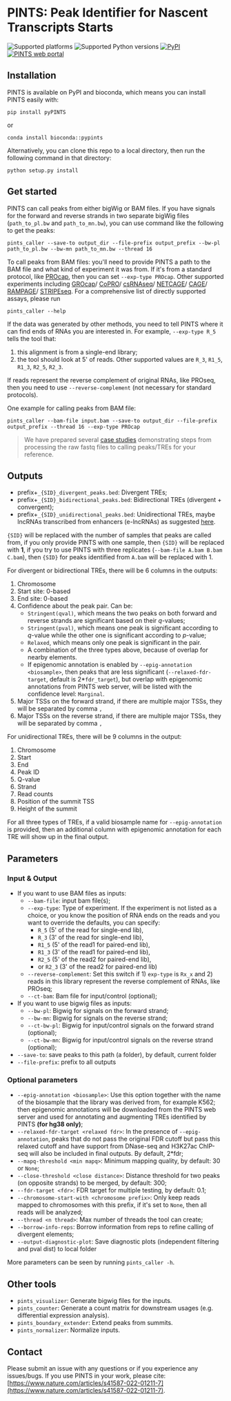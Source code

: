 # PINTS: Peak Identifier for Nascent Transcripts Starts

![Supported platforms](https://img.shields.io/badge/platform-linux%20%7C%20osx-lightgrey.svg)
![Supported Python versions](https://img.shields.io/badge/python-3.x-blue.svg)
[![PyPI](https://github.com/liyao001/PINTS/actions/workflows/python-publish.yml/badge.svg)](https://github.com/liyao001/PINTS/actions/workflows/python-publish.yml)
[![PINTS web portal](https://img.shields.io/website?label=PINTS%20web%20portal&url=https%3A%2F%2Fpints.yulab.org)](//pints.yulab.org)

## Installation

PINTS is available on PyPI and bioconda, which means you can install PINTS easily with:

```shell
pip install pyPINTS
```

or 

```shell
conda install bioconda::pypints
```

Alternatively, you can clone this repo to a local directory, then run the following command in that directory:

```shell
python setup.py install
```

## Get started

PINTS can call peaks from either bigWig or BAM files. If you have signals for the forward and reverse strands in
two separate bigWig files (`path_to_pl.bw` and `path_to_mn.bw`), you can use command like the following to get the peaks:

```shell
pints_caller --save-to output_dir --file-prefix output_prefix --bw-pl path_to_pl.bw --bw-mn path_to_mn.bw --thread 16
```

To call peaks from BAM files:
you'll need to provide PINTS a path to the BAM file and what kind of experiment it was from.
If it's from a standard protocol, like [PROcap](https://doi.org/10.1038/nprot.2016.086), then you can set `--exp-type PROcap`.
Other supported experiments including [GROcap](https://doi.org/10.7554/eLife.00808)/
[CoPRO](https://doi.org/10.1038/s41588-018-0234-5)/
[csRNAseq](https://doi.org/10.1101/gr.253492.119)/
[NETCAGE](https://doi.org/10.1038/s41588-019-0485-9)/
[CAGE](https://doi.org/10.1038/nmeth0306-211)/
[RAMPAGE](https://doi.org/10.1101/gr.139618.112)/
[STRIPEseq](https://doi.org/10.1101/gr.261545.120). For a comprehensive list of directly supported assays, please run

```shell
pints_caller --help
```

If the data was generated by other methods, you need to tell PINTS where it can find ends of RNAs you are interested in.
For example, `--exp-type R_5` tells the tool that:

1. this alignment is from a single-end library;
2. the tool should look at 5' of reads. Other supported values are `R_3`, `R1_5`, `R1_3`, `R2_5`, `R2_3`.

If reads represent the reverse complement of original RNAs, like PROseq, then you need to use `--reverse-complement`
(not necessary for standard protocols).

One example for calling peaks from BAM file:

```shell
pints_caller --bam-file input.bam --save-to output_dir --file-prefix output_prefix --thread 16 --exp-type PROcap
```

> We have prepared several [case studies](https://pints.yulab.org/tre_calling) demonstrating steps 
from processing the raw fastq files to calling peaks/TREs for your reference. 

## Outputs

* prefix+`_{SID}_divergent_peaks.bed`: Divergent TREs;
* prefix+`_{SID}_bidirectional_peaks.bed`: Bidirectional TREs (divergent + convergent);
* prefix+`_{SID}_unidirectional_peaks.bed`: Unidirectional TREs, maybe lncRNAs transcribed from enhancers (e-lncRNAs) as suggested [here](http://www.nature.com/articles/s41576-019-0184-5).

`{SID}` will be replaced with the number of samples that peaks are called from,
if you only provide PINTS with one sample, then `{SID}` will be replaced with **1**,
if you try to use PINTS with three replicates (`--bam-file A.bam B.bam C.bam`), then `{SID}` for peaks identified from `A.bam` will be replaced with 1.

For divergent or bidirectional TREs, there will be 6 columns in the outputs:

1. Chromosome
2. Start site: 0-based
3. End site: 0-based
4. Confidence about the peak pair. Can be:
   * `Stringent(qval)`, which means the two peaks on both forward and reverse strands are significant based on their *q*-values;
   * `Stringent(pval)`, which means one peak is significant according to *q*-value while the other one is significant according to *p*-value;
   * `Relaxed`, which means only one peak is significant in the pair.
   * A combination of the three types above, because of overlap for nearby elements.
   * If epigenomic annotation is enabled by `--epig-annotation <biosample>`, then peaks that are less significant (`--relaxed-fdr-target`, default is 2*`fdr_target`), but overlap with epigenomic annotations from PINTS web server, will be listed with the confidence level: `Marginal`.
5. Major TSSs on the forward strand, if there are multiple major TSSs, they will be separated by comma `,`
6. Major TSSs on the reverse strand, if there are multiple major TSSs, they will be separated by comma `,`

For unidirectional TREs, there will be 9 columns in the output:

1. Chromosome
2. Start
3. End
4. Peak ID
5. Q-value
6. Strand
7. Read counts
8. Position of the summit TSS
9. Height of the summit

For all three types of TREs, if a valid biosample name for `--epig-annotation` is provided, then an additional column with epigenomic annotation for each TRE will show up in the final output.

## Parameters

### Input & Output

* If you want to use BAM files as inputs:
  * `--bam-file`: input bam file(s);
  * `--exp-type`: Type of experiment. If the experiment is not listed as a choice, or you know the position of RNA ends on the reads and you want to override the defaults, you can specify:
    * `R_5` (5' of the read for single-end lib),
    * `R_3` (3' of the read for single-end lib),
    * `R1_5` (5' of the read1 for paired-end lib),
    * `R1_3` (3' of the read1 for paired-end lib),
    * `R2_5` (5' of the read2 for paired-end lib),
    * or `R2_3` (3' of the read2 for paired-end lib)
  * `--reverse-complement`: Set this switch if 1) `exp-type` is `Rx_x` and 2) reads in this library represent the reverse complement of RNAs, like PROseq;
  * `--ct-bam`: Bam file for input/control (optional);
* If you want to use bigwig files as inputs:
  * `--bw-pl`: Bigwig for signals on the forward strand;
  * `--bw-mn`: Bigwig for signals on the reverse strand;
  * `--ct-bw-pl`: Bigwig for input/control signals on the forward strand (optional);
  * `--ct-bw-mn`: Bigwig for input/control signals on the reverse strand (optional);
* `--save-to`: save peaks to this path (a folder), by default, current folder
* `--file-prefix`: prefix to all outputs

### Optional parameters

* `--epig-annotation <biosample>`: Use this option together with the name of the biosample that the library was derived from, for example K562; then epigenomic annotations will be downloaded from the PINTS web server and used for annotating and augmenting TREs identified by PINTS **(for hg38 only)**;
* `--relaxed-fdr-target <relaxed fdr>`: In the presence of `--epig-annotation`, peaks that do not pass the original FDR cutoff but pass this relaxed cutoff and have support from DNase-seq and H3K27ac ChIP-seq will also be included in final outputs. By default, 2*fdr;
* `--mapq-threshold <min mapq>`: Minimum mapping quality, by default: 30 or `None`;
* `--close-threshold <close distance>`: Distance threshold for two peaks (on opposite strands) to be merged, by default: 300;
* `--fdr-target <fdr>`: FDR target for multiple testing, by default: 0.1;
* `--chromosome-start-with <chromosome prefix>`: Only keep reads mapped to chromosomes with this prefix, if it's set to `None`, then all reads will be analyzed;
* `--thread <n thread>`: Max number of threads the tool can create;
* `--borrow-info-reps`: Borrow information from reps to refine calling of divergent elements;
* `--output-diagnostic-plot`: Save diagnostic plots (independent filtering and pval dist) to local folder

More parameters can be seen by running `pints_caller -h`.

## Other tools

* `pints_visualizer`: Generate bigwig files for the inputs.
* `pints_counter`: Generate a count matrix for downstream usages (e.g. differential expression analysis).
* `pints_boundary_extender`: Extend peaks from summits.
* `pints_normalizer`: Normalize inputs.

## Contact

Please submit an issue with any questions or if you experience any issues/bugs. If you use PINTS in your work, please cite: [https://www.nature.com/articles/s41587-022-01211-7](https://www.nature.com/articles/s41587-022-01211-7).
